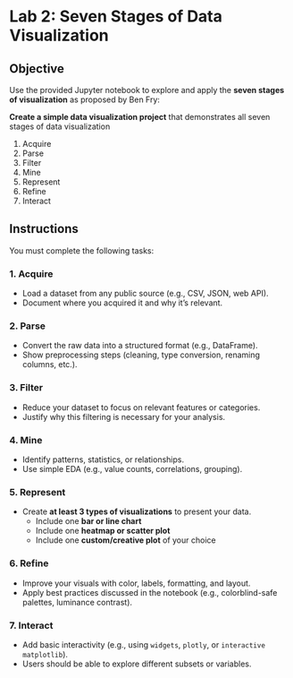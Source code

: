# Lab 2: Seven Stages of Data Visualization

## Objective

Use the provided Jupyter notebook to explore and apply the **seven stages of visualization** as proposed by Ben Fry:

**Create a simple data visualization project** that demonstrates all seven stages of data visualization

1. Acquire
2. Parse
3. Filter
4. Mine
5. Represent
6. Refine
7. Interact

## Instructions

You must complete the following tasks:

### 1. **Acquire**

- Load a dataset from any public source (e.g., CSV, JSON, web API).
- Document where you acquired it and why it’s relevant.

### 2. **Parse**

- Convert the raw data into a structured format (e.g., DataFrame).
- Show preprocessing steps (cleaning, type conversion, renaming columns, etc.).

### 3. **Filter**

- Reduce your dataset to focus on relevant features or categories.
- Justify why this filtering is necessary for your analysis.

### 4. **Mine**

- Identify patterns, statistics, or relationships.
- Use simple EDA (e.g., value counts, correlations, grouping).

### 5. **Represent**

- Create **at least 3 types of visualizations** to present your data.
  - Include one **bar or line chart**
  - Include one **heatmap or scatter plot**
  - Include one **custom/creative plot** of your choice

### 6. **Refine**

- Improve your visuals with color, labels, formatting, and layout.
- Apply best practices discussed in the notebook (e.g., colorblind-safe palettes, luminance contrast).

### 7. **Interact**

- Add basic interactivity (e.g., using `widgets`, `plotly`, or `interactive matplotlib`).
- Users should be able to explore different subsets or variables.
